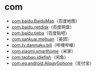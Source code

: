 # com

- [com.baidu.BaiduMap](./com.baidu.BaiduMap/readme.md)（百度地图）
- [com.baidu.netdisk](./com.baidu.netdisk/readme.md)（百度网盘）
- [com.baidu.tieba](./com.baidu.tieba/readme.md)（百度贴吧）
- [com.sankuai.meituan](./com.sankuai.meituan/readme.md)（美团）
- [com.tv.danmaku.bili](./com.tv.danmaku.bili/readme.md)（哔哩哔哩）
- [com.xiaomi.smarthome](./com.xiaomi.smarthome/readme.md)（米家）
- [com.taobao.idlefish](./com.taobao.idlefish/readme.md)（闲鱼）
- [com.eg.android.AlipayGphone](./com.eg.android.AlipayGphone/readme.md)（支付宝）